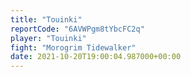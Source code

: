 ```yaml
---
title: "Touinki"
reportCode: "6AVWPgm8tYbcFC2q"
player: "Touinki"
fight: "Morogrim Tidewalker"
date: 2021-10-20T19:00:04.987000+00:00
---
```

